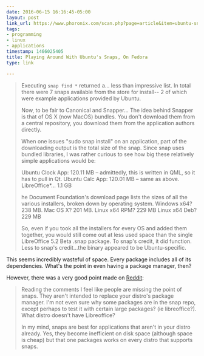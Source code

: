 ```yaml
---
date: 2016-06-15 16:16:45-05:00
layout: post
link_url: https://www.phoronix.com/scan.php?page=article&item=ubuntu-snaps-fedora&num=1
tags:
- programming
- linux
- applications
timestamp: 1466025405
title: Playing Around With Ubuntu's Snaps, On Fedora
type: link

---
```

> Executing `snap find *` returned a... less than impressive list. In total there were 7 snaps available from the store for install-- 2 of which were example applications provided by Ubuntu.
>
> Now, to be fair to Canonical and Snapper... The idea behind Snapper is that of OS X (now MacOS) bundles. You don't download them from a central repository, you download them from the application authors directly.
>
> When one issues "sudo snap install" on an application, part of the downloading output is the total size of the snap. Since snap uses bundled libraries, I was rather curious to see how big these relatively simple applications would be:
>
> Ubuntu Clock App: 120.11 MB – admittedly, this is written in QML, so it has to pull in Qt. Ubuntu Calc App: 120.01 MB – same as above. LibreOffice*... 1.1 GB
>
> he Document Foundation's download page lists the sizes of all the various installers, broken down by operating system.
Windows x64? 238 MB. Mac OS X? 201 MB. Linux x64 RPM? 229 MB Linux x64 Deb? 229 MB
>
> So, even if you took all the installers for every OS and added them together, you would still come out at less used space than the single LibreOffice 5.2 Beta .snap package. To snap's credit, it did function. Less to snap's credit...the binary appeared to be Ubuntu-specific.

This seems incredibly wasteful of space. Every package includes all of its dependencies. What's the point in even having a package manager, then?

However, there was a very good point made on [Reddit](https://www.reddit.com/r/linux/comments/4o7d8y/playing_around_with_ubuntus_snaps_on_fedora/):

> Reading the comments I feel like people are missing the point of snaps. They aren't intended to replace your distro's package manager. I'm not even sure why some packages are in the snap repo, except perhaps to test it with certain large packages? (ie libreoffice?). What distro doesn't have Libreoffice?
>
> In my mind, snaps are best for applications that aren't in your distro already. Yes, they become inefficient on disk space (although space is cheap) but that one packages works on every distro that supports snaps.